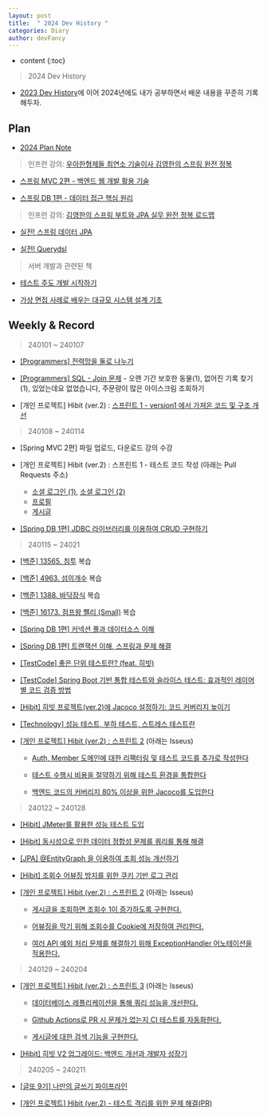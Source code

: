 ```yaml
---
layout: post
title:  " 2024 Dev History "
categories: Diary
author: devFancy
---
```

* content
{:toc}

> 2024 Dev History

* [2023 Dev History](https://devfancy.github.io/2023-Diary/)에 이어 2024년에도 내가 공부하면서 배운 내용을 꾸준히 기록해두자.

## Plan

* [2024 Plan Note](https://gist.github.com/devFancy/69dd0f78f039f8ee2fb6fdfde88c959f)

<script src="https://gist.github.com/devFancy/69dd0f78f039f8ee2fb6fdfde88c959f.js"></script>

> 인프런 강의: [우아한형제들 최연소 기술이사 김영한의 스프링 완전 정복](https://www.inflearn.com/roadmaps/373)

* [스프링 MVC 2편 - 백엔드 웹 개발 활용 기술](https://www.inflearn.com/course/스프링-mvc-2/dashboard)

* [스프링 DB 1편 - 데이터 접근 핵심 원리](https://www.inflearn.com/course/스프링-db-1/dashboard)

> 인프런 강의: [김영한의 스프링 부트와 JPA 실무 완전 정복 로드맵](https://www.inflearn.com/roadmaps/149)

* [실전! 스프링 데이터 JPA](https://www.inflearn.com/course/스프링-데이터-JPA/dashboard)

* [실전! Querydsl](https://www.inflearn.com/course/querydsl-실전)

> 서버 개발과 관련된 책

* [테스트 주도 개발 시작하기](https://product.kyobobook.co.kr/detail/S000001248962)

* [가상 면접 사례로 배우는 대규모 시스템 설계 기초](https://product.kyobobook.co.kr/detail/S000001033116)

## Weekly & Record

> 240101 ~ 240107

* [[Programmers] 전력망을 둘로 나누기](https://junyongmoon.notion.site/af1c0d3dfe0a41638a1197f8633cd5e7)

* [[Programmers] SQL - Join 문제](https://devfancy.github.io/SQL-Join/) - 오랜 기간 보호한 동물(1), 없어진 기록 찾기(1), 있었는데요 없었습니다, 주문량이 많은 아이스크림 조회하기

* [개인 프로젝트] Hibit (ver.2) : [스프린트 1 - version1 에서 가져온 코드 및 구조 개선](https://github.com/hibit-team/hibit-backend-improved/milestone/1?closed=1)

> 240108 ~ 240114

* [Spring MVC 2편] 파일 업로드, 다운로드 강의 수강

* [개인 프로젝트] Hibit (ver.2) : 스프린트 1 - 테스트 코드 작성 (아래는 Pull Requests 주소)
    * [소셜 로그인 (1)](https://github.com/hibit-team/hibit-backend-improved/pull/16), [소셜 로그인 (2)](https://github.com/hibit-team/hibit-backend-improved/pull/28)
    * [프로필](https://github.com/hibit-team/hibit-backend-improved/pull/22)
    * [게시글](https://github.com/hibit-team/hibit-backend-improved/pull/26)

* [[Spring DB 1편] JDBC 라이브러리를 이용하여 CRUD 구현하기](https://devfancy.github.io/Spring-DB-JDBC/)

> 240115 ~ 24021

* [[백준] 13565. 침투](https://devfancy.github.io/Algorithm-backjoon-13565/) 복습

* [[백준] 4963. 섬의개수](https://devfancy.github.io/Algorithm-backjoon-4963/) 복습

* [[백준] 1388. 바닥장식](https://devfancy.github.io/Algorithm-backjoon-1388/) 복습

* [[백준] 16173. 점프왕 쩰리 (Small)](https://devfancy.github.io/Algorithm-backjoon-16173/) 복습

* [[Spring DB 1편] 커넥션 풀과 데이터소스 이해](https://devfancy.github.io/Spring-DB-ConnectionPool-DataSource/)

* [[Spring DB 1편] 트랜잭션 이해, 스프링과 문제 해결](https://devfancy.github.io/Spring-DB-Transaction/)

* [[TestCode] 좋은 단위 테스트란? (feat. 히빗)](https://devfancy.github.io/SpringBoot-TestCode-Unit/)

* [[TestCode] Spring Boot 기반 통합 테스트와 슬라이스 테스트: 효과적인 레이어별 코드 검증 방법](https://devfancy.github.io/SpringBoot-TestCode-Integration-Testing/)

* [[Hibit] 히빗 프로젝트(ver.2)에 Jacoco 설정하기: 코드 커버리지 높이기](https://devfancy.github.io/SpringBoot-TestCode-Jacoco/)

* [[Technology] 성능 테스트, 부하 테스트, 스트레스 테스트란](https://devfancy.github.io/Technology-Performance-Testing/)

* [[개인 프로젝트] Hibit (ver.2) : 스프린트 2](https://github.com/hibit-team/hibit-backend-improved/milestone/2) (아래는 Isseus)

  * [Auth, Member 도메인에 대한 리팩터링 및 테스트 코드를 추가로 작성한다](https://github.com/hibit-team/hibit-backend-improved/issues/31)

  * [테스트 수행시 비용을 절약하기 위해 테스트 환경을 통합한다](https://github.com/hibit-team/hibit-backend-improved/issues/33)

  * [백엔드 코드의 커버리지 80% 이상을 위한 Jacoco를 도입한다](https://github.com/hibit-team/hibit-backend-improved/issues/35)

> 240122 ~ 240128

* [[Hibit] JMeter를 활용한 성능 테스트 도입](https://devfancy.github.io/Hibit-Performance-Testing/)

* [[Hibit] 동시성으로 인한 데이터 정합성 문제를 쿼리를 통해 해결](https://devfancy.github.io/Hibit-Concurrency-Problem-Solving/)

* [[JPA] @EntityGraph 을 이용하여 조회 성능 개선하기](https://devfancy.github.io/JPA-EntityGraph/)

* [[Hibit] 조회수 어뷰징 방지를 위한 쿠키 기반 로그 관리](https://devfancy.github.io/Hibit-ViewManager-Abusing/)

* [[개인 프로젝트] Hibit (ver.2) : 스프린트 2](https://github.com/hibit-team/hibit-backend-improved/milestone/2) (아래는 Isseus)

  * [게시글을 조회하면 조회수 1이 증가하도록 구현한다.](https://github.com/hibit-team/hibit-backend-improved/issues/37)

  * [어뷰징을 막기 위해 조회수를 Cookie에 저장하여 관리한다.](https://github.com/hibit-team/hibit-backend-improved/issues/38)

  * [여러 API 예외 처리 문제를 해결하기 위해 ExceptionHandler 어노테이션을 적용한다.](https://github.com/hibit-team/hibit-backend-improved/issues/45)

> 240129 ~ 240204

* [[개인 프로젝트] Hibit (ver.2) : 스프린트 3](https://github.com/hibit-team/hibit-backend-improved/milestone/2) (아래는 Isseus)

  * [데이터베이스 레플리케이션을 통해 쿼리 성능을 개선한다.](https://github.com/hibit-team/hibit-backend-improved/issues/49)

  * [Github Actions로 PR 시 문제가 없는지 CI 테스트를 자동화한다. ](https://github.com/hibit-team/hibit-backend-improved/issues/51)

  * [게시글에 대한 검색 기능을 구현한다.](https://github.com/hibit-team/hibit-backend-improved/issues/52)

* [[Hibit] 히빗 V2 업그레이드: 백엔드 개선과 개발자 성장기](https://devfancy.github.io/Hibit-Retrospective/)

> 240205 ~ 240211

* [[글또 9기] 나만의 글쓰기 파이프라인](https://devfancy.github.io/Technical-Writing-Seminar-Review/)

* [[개인 프로젝트] Hibit (ver.2) - 테스트 격리를 위한 문제 해결(PR)](https://github.com/hibit-team/hibit-backend-improved/pull/56)